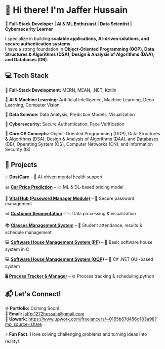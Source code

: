 # 👋 Hi there! I'm Jaffer Hussain  
🚀 **Full-Stack Developer | AI & ML Enthusiast | Data Scientist | Cybersecurity Learner**  

I specialize in building **scalable applications, AI-driven solutions, and secure authentication systems.**  
I have a strong foundation in **Object-Oriented Programming (OOP), Data Structures & Algorithms (DSA), Design & Analysis of Algorithms (DAA), and Databases (DB).**  

## 💻 Tech Stack  
🔹 **Full-Stack Development:** MERN, MEAN, .NET, Kotlin 

🔹 **AI & Machine Learning:** Aritificial Intelligence, Machine Learning, Deep Learning, Computer Vision  

🔹 **Data Science:** Data Analysis, Prediction Models, Visualization  

🔹 **Cybersecurity:** Secure Authentication, Face Verification  

🔹 **Core CS Concepts:** Object-Oriented Programming (OOP), Data Structures & Algorithms (DSA), Design & Analysis of Algorithms (DAA), and Databases (DB), Operating System (OS), Computer Networks (CN), and Information Security (IS)  

## 📂 Projects  

💡 **[DostCare](https://github.com/JAFFER1272HUSSAIN/DostCare-App)** – 🤖 AI-driven mental health support   

📊 **[Car Price Prediction](https://github.com/JAFFER1272HUSSAIN/Cars-Price-Prediction)** – 📈 ML & DL-based pricing model  
  
🔐 **[Vital Hub (Password Manager Module)](https://github.com/JAFFER1272HUSSAIN/Password-Manager-Vital-Hub)** – 🔑 Secure password management  

📊 **[Customer Segmentation](https://github.com/JAFFER1272HUSSAIN/Customer-Segementation)** – 📉 Data processing & visualization  

📚 **[Classes Management System](https://github.com/JAFFER1272HUSSAIN/Classes-Management-System)** – 🏫 Student attendance, results & schedule management  

💻 **[Software House Management System (PF)](https://github.com/JAFFER1272HUSSAIN/SoftwareHouseManagementSystem)** – 🏢 Basic software house system in C  

💻 **[Software House Management System (OOP)](https://github.com/JAFFER1272HUSSAIN/SHMS-OOP)** – 🏢 C# .NET GUI-based system  

🖥 **[Process Tracker & Manager](https://github.com/JAFFER1272HUSSAIN/Process-Tracker-And-Manager)** – ⚙️ Process tracking & scheduling,python 

 


## 📬 Let's Connect!  
🌐 **Portfolio:** Coming Soon!  
📧 **Email:** jaffer1272hussain@gmail.com  
💼 **Upwork:** https://www.upwork.com/freelancers/~0165b67d456d183a98?mp_source=share 

⚡ **Fun Fact:** I love solving challenging problems and turning ideas into reality!  
